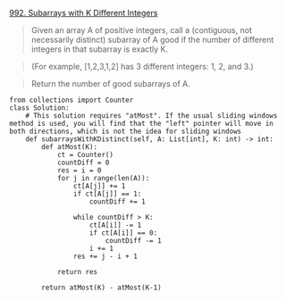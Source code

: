 [992. Subarrays with K Different Integers](https://leetcode.com/problems/subarrays-with-k-different-integers/)

> Given an array A of positive integers, call a (contiguous, not necessarily distinct) subarray of A good if the number of different integers in that subarray is exactly K.

> (For example, [1,2,3,1,2] has 3 different integers: 1, 2, and 3.)

> Return the number of good subarrays of A.

```
from collections import Counter
class Solution:
    # This solution requires "atMost". If the usual sliding windows method is used, you will find that the "left" pointer will move in both directions, which is not the idea for sliding windows
    def subarraysWithKDistinct(self, A: List[int], K: int) -> int:
        def atMost(K):
            ct = Counter()
            countDiff = 0
            res = i = 0
            for j in range(len(A)):
                ct[A[j]] += 1
                if ct[A[j]] == 1:
                    countDiff += 1

                while countDiff > K:
                    ct[A[i]] -= 1
                    if ct[A[i]] == 0:
                        countDiff -= 1
                    i += 1
                res += j - i + 1
            
            return res
        
        return atMost(K) - atMost(K-1)
```